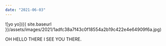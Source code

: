 ```yaml
---
date: "2021-06-03"
---
```


![yo yo]({{ site.baseurl }}/assets/images/2021/1adfc38a7f43c0f18554a2b19c422e4e64909f6a.jpg)

OH HELLO THERE I SEE YOU THERE.
